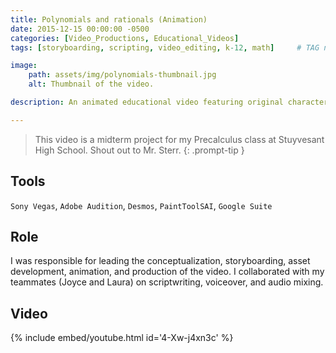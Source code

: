 ```yaml
---
title: Polynomials and rationals (Animation)
date: 2015-12-15 00:00:00 -0500
categories: [Video_Productions, Educational_Videos]
tags: [storyboarding, scripting, video_editing, k-12, math]     # TAG names should always be lowercase

image:
    path: assets/img/polynomials-thumbnail.jpg
    alt: Thumbnail of the video.

description: An animated educational video featuring original characters Polynomeow and Rational Rat.

---
```


> This video is a midterm project for my Precalculus class at Stuyvesant High School. Shout out to Mr. Sterr.
{: .prompt-tip }

## Tools

`Sony Vegas`, `Adobe Audition`, `Desmos`, `PaintToolSAI`, `Google Suite`

## Role

I was responsible for leading the conceptualization, storyboarding, asset development, animation, and production of the video. I collaborated with my teammates (Joyce and Laura) on scriptwriting, voiceover, and audio mixing.

## Video

{% include embed/youtube.html id='4-Xw-j4xn3c' %}
